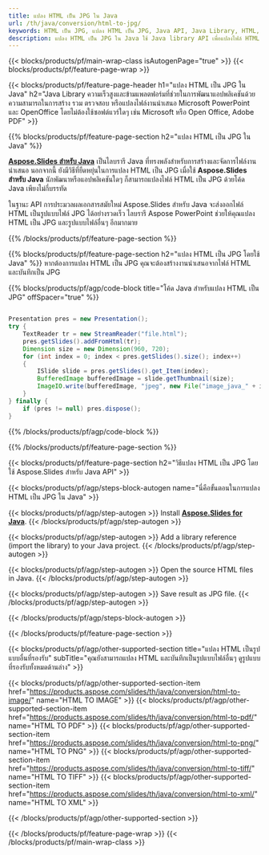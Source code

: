```yaml
---
title: แปลง HTML เป็น JPG ใน Java
url: /th/java/conversion/html-to-jpg/
keywords: HTML เป็น JPG, แปลง HTML เป็น JPG, Java API, Java Library, HTML, JPG
description: แปลง HTML เป็น JPG ใน Java ใช้ Java library API เพื่อแปลงไฟล์ HTML เป็น JPG
---
```


{{< blocks/products/pf/main-wrap-class isAutogenPage="true" >}}
{{< blocks/products/pf/feature-page-wrap >}}

{{< blocks/products/pf/feature-page-header h1="แปลง HTML เป็น JPG ใน Java" h2="Java Library ความเร็วสูงและข้ามแพลตฟอร์มที่ช่วยในการพัฒนาแอปพลิเคชันด้วยความสามารถในการสร้าง รวม ตรวจสอบ หรือแปลงไฟล์งานนำเสนอ Microsoft PowerPoint และ OpenOffice โดยไม่ต้องใช้ซอฟต์แวร์ใดๆ เช่น Microsoft หรือ Open Office, Adobe PDF" >}}

{{% blocks/products/pf/feature-page-section h2="แปลง HTML เป็น JPG ใน Java" %}}

[**Aspose.Slides สำหรับ Java**](https://products.aspose.com/slides/th/java/) เป็นไลบรารี Java ที่ทรงพลังสำหรับการสร้างและจัดการไฟล์งานนำเสนอ นอกจากนี้ ยังมีวิธีที่ยืดหยุ่นในการแปลง HTML เป็น JPG เมื่อใช้ **Aspose.Slides สำหรับ Java** นักพัฒนาหรือแอปพลิเคชันใดๆ ก็สามารถแปลงไฟล์ HTML เป็น JPG ด้วยโค้ด Java เพียงไม่กี่บรรทัด

ในฐานะ API การประมวลผลเอกสารสมัยใหม่ Aspose.Slides สำหรับ Java จะส่งออกไฟล์ HTML เป็นรูปแบบไฟล์ JPG ได้อย่างรวดเร็ว ไลบรารี Aspose PowerPoint ช่วยให้คุณแปลง HTML เป็น JPG และรูปแบบไฟล์อื่นๆ อีกมากมาย

{{% /blocks/products/pf/feature-page-section %}}

{{% blocks/products/pf/feature-page-section  h2="แปลง HTML เป็น JPG โดยใช้ Java" %}}
หากต้องการแปลง HTML เป็น JPG คุณจะต้องสร้างงานนำเสนอจากไฟล์ HTML และบันทึกเป็น JPG

{{% blocks/products/pf/agp/code-block title="โค้ด Java สำหรับแปลง HTML เป็น JPG" offSpacer="true" %}}

```java

Presentation pres = new Presentation();
try {
    TextReader tr = new StreamReader("file.html");
    pres.getSlides().addFromHtml(tr);
    Dimension size = new Dimension(960, 720);
    for (int index = 0; index < pres.getSlides().size(); index++)
    {
        ISlide slide = pres.getSlides().get_Item(index);
        BufferedImage bufferedImage = slide.getThumbnail(size);
        ImageIO.write(bufferedImage, "jpeg", new File("image_java_" + index + ".jpg"));
    }
} finally {
    if (pres != null) pres.dispose();
}
```


{{% /blocks/products/pf/agp/code-block %}}

{{% /blocks/products/pf/feature-page-section %}}

{{< blocks/products/pf/feature-page-section  h2="วิธีแปลง HTML เป็น JPG โดยใช้ Aspose.Slides สำหรับ Java API" >}}

{{< blocks/products/pf/agp/steps-block-autogen name="นี่คือขั้นตอนในการแปลง HTML เป็น JPG ใน Java" >}}

{{< blocks/products/pf/agp/step-autogen >}}
Install [**Aspose.Slides for Java**](https://products.aspose.com/slides/th/java/).
{{< /blocks/products/pf/agp/step-autogen >}}

{{< blocks/products/pf/agp/step-autogen >}}
Add a library reference (import the library) to your Java project.
{{< /blocks/products/pf/agp/step-autogen >}}

{{< blocks/products/pf/agp/step-autogen >}}
Open the source HTML files in Java.
{{< /blocks/products/pf/agp/step-autogen >}}

{{< blocks/products/pf/agp/step-autogen >}}
Save result as JPG file.
{{< /blocks/products/pf/agp/step-autogen >}}

{{< /blocks/products/pf/agp/steps-block-autogen >}}

{{< /blocks/products/pf/feature-page-section >}}

{{< blocks/products/pf/agp/other-supported-section title="แปลง HTML เป็นรูปแบบอื่นที่รองรับ" subTitle="คุณยังสามารถแปลง HTML และบันทึกเป็นรูปแบบไฟล์อื่นๆ ดูรูปแบบที่รองรับทั้งหมดด้านล่าง" >}}

{{< blocks/products/pf/agp/other-supported-section-item href="https://products.aspose.com/slides/th/java/conversion/html-to-image/" name="HTML TO IMAGE" >}}
{{< blocks/products/pf/agp/other-supported-section-item href="https://products.aspose.com/slides/th/java/conversion/html-to-pdf/" name="HTML TO PDF" >}}
{{< blocks/products/pf/agp/other-supported-section-item href="https://products.aspose.com/slides/th/java/conversion/html-to-png/" name="HTML TO PNG" >}}
{{< blocks/products/pf/agp/other-supported-section-item href="https://products.aspose.com/slides/th/java/conversion/html-to-tiff/" name="HTML TO TIFF" >}}
{{< blocks/products/pf/agp/other-supported-section-item href="https://products.aspose.com/slides/th/java/conversion/html-to-xml/" name="HTML TO XML" >}}


{{< /blocks/products/pf/agp/other-supported-section >}}

{{< /blocks/products/pf/feature-page-wrap >}}
{{< /blocks/products/pf/main-wrap-class >}}